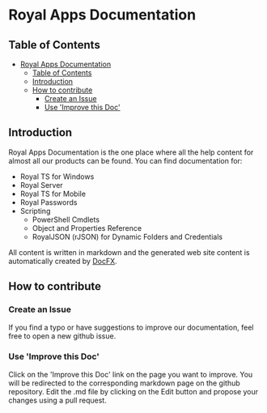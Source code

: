 # Royal Apps Documentation
## Table of Contents
- [Royal Apps Documentation](#royal-apps-documentation)
  - [Table of Contents](#table-of-contents)
  - [Introduction](#introduction)
  - [How to contribute](#how-to-contribute)
    - [Create an Issue](#create-an-issue)
    - [Use 'Improve this Doc'](#use-improve-this-doc)

## Introduction
Royal Apps Documentation is the one place where all the help content for almost all our products can be found. You can find documentation for:
- Royal TS for Windows
- Royal Server
- Royal TS for Mobile
- Royal Passwords
- Scripting
  - PowerShell Cmdlets
  - Object and Properties Reference
  - RoyalJSON (rJSON) for Dynamic Folders and Credentials

All content is written in markdown and the generated web site content is automatically created by [DocFX](https://dotnet.github.io/docfx/).

## How to contribute
### Create an Issue
If you find a typo or have suggestions to improve our documentation, feel free to open a new github issue.

### Use 'Improve this Doc'
Click on the 'Improve this Doc' link on the page you want to improve. You will be redirected to the corresponding markdown page on the github repository. Edit the .md file by clicking on the Edit button and propose your changes using a pull request.